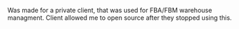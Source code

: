 Was made for a private client, that was used for FBA/FBM warehouse managment. Client allowed me to open source after they stopped using this.
